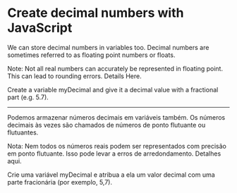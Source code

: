 # Create decimal numbers with JavaScript

We can store decimal numbers in variables too. Decimal numbers are sometimes referred to as floating point numbers or floats.

Note: Not all real numbers can accurately be represented in floating point. This can lead to rounding errors. Details Here.

Create a variable myDecimal and give it a decimal value with a fractional part (e.g. 5.7).

---

Podemos armazenar números decimais em variáveis também. Os números decimais às vezes são chamados de números de ponto flutuante ou flutuantes.

Nota: Nem todos os números reais podem ser representados com precisão em ponto flutuante. Isso pode levar a erros de arredondamento. Detalhes aqui.

Crie uma variável myDecimal e atribua a ela um valor decimal com uma parte fracionária (por exemplo, 5,7).